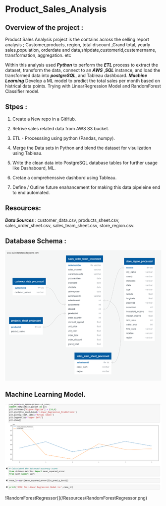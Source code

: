 # Product_Sales_Analysis

## Overview of the project :

 Product Sales Analysis  project is the contains across the selling report analysis ; Customer,products, region, total discount ,Grand total, yearly sales,population, orderdate and data,shipdate,customerid,custemername, transformation, aggregation. etc
 
Within this analysis used ***Python*** to perform the ***ETL*** process to extract the dataset, transform the data, connect to an  ***AWS*** ,***SQL*** instance, and load the transformed data into ***postgreSQL***, and Tableau dashboard.
***Machine Learning*** Develop a ML model to predict the total sales per month based on histrical data points. Trying with LinearRegression Model and RandomForest Classifier model.

## Stpes :

1. Create a New repo in a GitHub.

2. Retrive sales related data from AWS S3 bucket. 

3. ETL - Processsing using python (Pandas, numpy).

4. Merge the Data sets in Python and blend the dataset for visulization using  Tableau.

5. Write the clean data into PostgreSQL database tables for further usage like Dashaboard, ML.

6. Cretae a comprehenssive  dashbord using Tableau.

8. Define / Outline future enahancement for making this data pipeleine end to end automated.

## Resources:

 ***Data Sources*** : customer_data.csv, products_sheet.csv, sales_order_sheet.csv, sales_team_sheet.csv, store_region.csv.

 ## Database Schema :

 ![sales_data_ERD)](/Resources/sales_data_ERD.png) 

 ## Machine Learning Model.

 ![Linear_Regression_Predictions)](/Resources/Linear_Regression_Predictions.png) 

 !RandomForestRegressor)](/Resources/RandomForestRegressor.png) 



